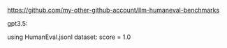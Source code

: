 https://github.com/my-other-github-account/llm-humaneval-benchmarks

gpt3.5:

using HumanEval.jsonl dataset: score = 1.0
